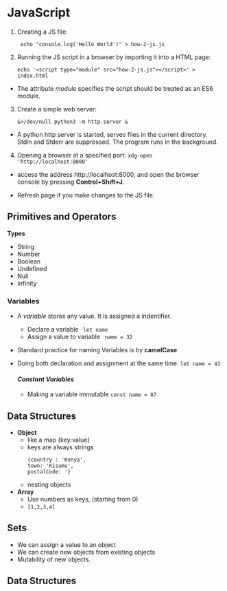 # JavaScript

1. Creating a JS file:

    ` echo "console.log('Hello World')" > how-2-js.js`
2. Running the JS script in a browser by importing it into a HTML page:

    `echo '<script type="module" src="how-2-js.js"></script>' > index.html`
- The attribute *module*  specifies the script should be treated as an ES6 module.

3. Create a simple web server:

    `&>/dev/null python3 -m http.server &`
-  A python http server is started, serves files in the current directory. Stdin and Stderr are suppressed. The program runs in the background.

4. Opening a browser at a specified port:
    `xdg-open 'http://localhost:8000'`
- access the address http://localhost:8000, and open the browser console by pressing **Control+Shift+J**.

- Refresh page if you make changes to the JS file.

## Primitives and Operators

**Types**
+ String
+ Number
+ Boolean
+ Undefined
+ Null
+ Infinity

### **Variables**

+ A *variable* stores any value. It is assigned a indentifier.
    - Declare a variable
         ` let name`
    - Assign a value to variable
            ` name = 32`
+  Standard practice for naming Variables is by **camelCase**
+ Doing both declaration and assignment at the same time.
        `let name = 43`

    #### *Constant Variables*
    + Making a variable immutable
            `const name = 87`
## Data Structures

+ **Object**
    - like a map {key:value}
    - keys are always strings
        ```
        {country : 'Kenya',
        town: 'Kisumu',
        postalCode: '}
        ```
    - nesting objects
+ **Array**
    - Use numbers as keys, (starting from 0)
    - `[1,2,3,4]`

## Sets

+ We can assign a value to an object
+ We can create new objects from existing objects
+ Mutability of new objects.

## Data Structures